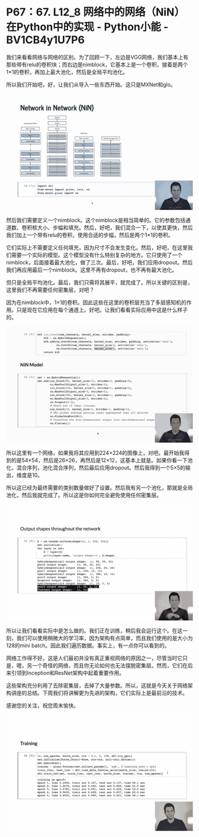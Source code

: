 # P67：67. L12_8 网络中的网络（NiN）在Python中的实现 - Python小能 - BV1CB4y1U7P6

我们来看看网络与网络的区别。为了回顾一下，左边是VGG网络，我们基本上有那些带有relu的卷积块；而右边是nimblock，它基本上是一个卷积，接着是两个1×1的卷积，再加上最大池化，然后是全局平均池化。

所以我们开始吧，好，让我们从导入一些东西开始。这只是MXNet和glo。

![](img/15a4797cead904b57aa45f36e0293cf9_1.png)

然后我们需要定义一个nimblock。这个nimblock是相当简单的。它的参数包括通道数、卷积核大小、步幅和填充。然后，好吧，我们混合一下，以使其更快，然后我们加上一个带有relu的卷积，使用合适的步幅，然后是两个1×1的卷积。

它们实际上不需要定义任何填充，因为尺寸不会发生变化。然后，好吧，在这里我们需要一个实际的模型。这个模型没有什么特别复杂的地方。它只使用了一个nimblock，后面接着最大池化，做了三次。最后，好吧，我们应用dropout。然后我们再应用最后一个nimblock。这里不再有dropout，也不再有最大池化。

但只是全局平均池化。最后，我们只需将其展平，就完成了。所以关键的区别是，这里我们不再需要任何密集层，对吧？

因为在nimblock中，1×1的卷积。因此这些在这里的卷积层充当了多层感知机的作用。只是现在它应用在每个通道上。好吧。让我们看看实际应用中这是什么样子的。

![](img/15a4797cead904b57aa45f36e0293cf9_3.png)

所以这里有一个网络，如果我将其应用到224×224的图像上，对吧。最开始我得到的是54×54，然后是26×26，再然后是12×12，这基本上就是。如果你看一下池化，混合序列，池化混合序列，然后最后应用dropout。然后我得到一个5×5的输出，维度是10。

所以这已经为最终需要的类别数量做好了设置。然后我有另一个池化，那就是全局池化，然后我就完成了。所以这是你如何完全避免使用任何密集层。

![](img/15a4797cead904b57aa45f36e0293cf9_5.png)

所以让我们看看实际中是怎么做的。我们正在训练，稍后我会运行这个。在这一刻，我们可以使用稍微大的学习率，因为架构有点简单，而且我们使用的是大小为128的mini batch。因此我们遍历数据。事实上，有一点你可以看到的。

网络工作得不好。这是人们最初并没有真正重视网络的原因之一，尽管当时它只是，嗯，另一个奇怪的网络，而且你无论如何也无法摆脱密集层。然而，它们在后来引领到Inception和ResNet架构中起着重要作用。

这些架构充分利用了去除密集层，去掉了大量参数。所以，这就是今天关于网络架构讲座的总结。下周我们将讲解更为先进的架构，它们实际上是最前沿的技术。

感谢您的关注，祝您周末愉快。

![](img/15a4797cead904b57aa45f36e0293cf9_7.png)
